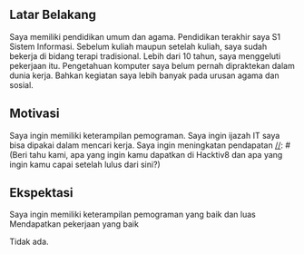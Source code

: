 [//]: # (Ceritakan sedikit tentang latar belakangmu seperti pendidikan terakhir atau pekerjaan sebelumnya)
## Latar Belakang
Saya memiliki pendidikan umum dan agama. Pendidikan terakhir saya S1 Sistem Informasi. Sebelum kuliah maupun setelah kuliah, saya sudah bekerja di bidang terapi tradisional. Lebih dari 10 tahun, saya menggeluti pekerjaan itu. Pengetahuan komputer saya belum pernah dipraktekan dalam dunia kerja. Bahkan kegiatan saya lebih banyak pada urusan agama dan sosial.

[//]: # (Motivasi apa yang mendorongmu untuk ikut program coding bootcamp di Hacktiv8?)
## Motivasi
Saya ingin memiliki keterampilan pemograman.
Saya ingin ijazah IT saya bisa dipakai dalam mencari kerja.
Saya ingin meningkatan pendapatan
[//]: # (Beri tahu kami, apa yang ingin kamu dapatkan di Hacktiv8 dan apa yang ingin kamu capai setelah lulus dari sini?)
## Ekspektasi
Saya ingin memiliki keterampilan pemograman yang baik dan luas
Mendapatkan pekerjaan yang baik

[//]: # (Apakah ada hal lain yang ingin disampaikan? Bila ada, kamu bebas untuk menuliskannya)
Tidak ada.
